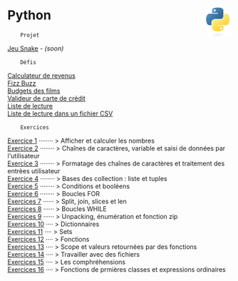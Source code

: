 # Python <img align="right" src="src/images/Python-logo-notext.svg" alt="Python" title="Phthon" widht="auto" height="64px">

```
    Projet
```
[Jeu Snake]() - _(soon)_  
```
    Défis
```
[Calculateur de revenus](miniProjet "Calculateur simple de revenus")  
[Fizz Buzz](FizzBuzz "Fizz Buzz")   
[Budgets des films](filmBudgets "Troisième defi : Budget des films")    
[Valideur de carte de crédit](creditCardValidator)  
[Liste de lecture](bookslist)  
[Liste de lecture dans un fichier CSV](booklist2 "Liste de lecture sauvegardée dans un fichier CSV (Comma Separated Values [valeurs séparées par des virgules] )")  
```
    Exercices
```
[Exercice 1](exercises/practice1) ········ > Afficher et calculer les nombres  
[Exercice 2](exercises/practice2) ········ > Chaînes de caractères, variable et saisi de données par l'utilisateur  
[Exercice 3](exercises/practice3) ········ > Formatage des chaînes de caractères et traitement des entrèes utilisateur  
[Exercice 4](exercises/practice4) ········ > Bases des collection : liste et tuples  
[Exercice 5](exercises/practice5) ········ > Conditions et booléens  
[Exercice 6](exercises/practice6) ········ > Boucles FOR  
[Exercices 7](exercises/practice7) ······ > Split, join, slices et len  
[Exercices 8](exercises/practice8) ······ > Boucles WHILE  
[Exercices 9](exercises/practice9) ······ > Unpacking, énumération et fonction zip  
[Exercices 10](exercises/practice10) ···· > Dictionnaires  
[Exercices 11](exercises/practice11) ···· > Sets  
[Exercices 12](exercises/practice12) ···· > Fonctions  
[Exercices 13](exercises/practice13) ···· > Scope et valeurs retournées par des fonctions  
[Exercices 14](exercises/practice14) ···· > Travailler avec des fichiers  
[Exercices 15](exercises/practice15) ···· > Les comphréhensions  
[Exercices 16](exercises/practice16) ···· > Fonctions de prmières classes et expressions ordinaires  